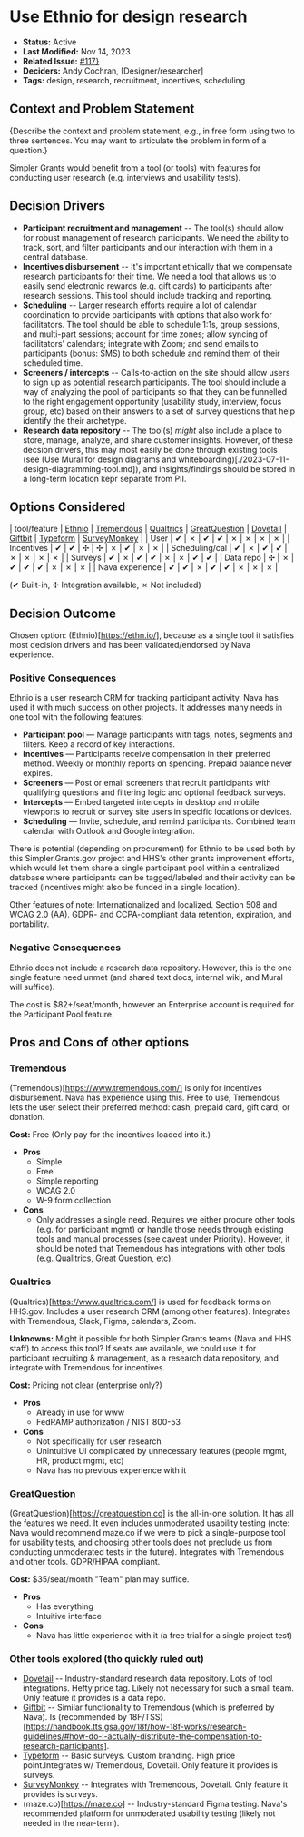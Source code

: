 # Use Ethnio for design research

- **Status:** Active
- **Last Modified:** Nov 14, 2023
- **Related Issue:** [#117}](https://github.com/HHS/simpler-grants-gov/issues/117})
- **Deciders:** Andy Cochran, \[Designer/researcher\]
- **Tags:** design, research, recruitment, incentives, scheduling

## Context and Problem Statement

{Describe the context and problem statement, e.g., in free form using two to three sentences. You may want to articulate the problem in form of a question.}

Simpler Grants would benefit from a tool (or tools) with features for conducting user research (e.g. interviews and usability tests).

## Decision Drivers

- **Participant recruitment and management** -- The tool(s) should allow for robust management of research participants. We need the ability to track, sort, and filter participants and our interaction with them in a central database.
- **Incentives disbursement** -- It's important ethically that we compensate research participants for their time. We need a tool that allows us to easily send electronic rewards (e.g. gift cards) to participants after research sessions. This tool should include tracking and reporting.
- **Scheduling** -- Larger research efforts require a lot of calendar coordination to provide participants with options that also work for facilitators. The tool should be able to schedule 1:1s, group sessions, and multi-part sessions; account for time zones; allow syncing of facilitators' calendars; integrate with Zoom; and send emails to participants (bonus: SMS) to both schedule and remind them of their scheduled time.
- **Screeners / intercepts** -- Calls-to-action on the site should allow users to sign up as potential research participants. The tool should include a way of analyzing the pool of participants so that they can be funnelled to the right engagement opportunity (usability study, interview, focus group, etc) based on their answers to a set of survey questions that help identify the their archetype.
- **Research data repository** -- The tool(s) _might_ also include a place to store, manage, analyze, and share customer insights. However, of these decsion drivers, this may most easily be done through existing tools (see (Use Mural for design diagrams and whiteboarding)[./2023-07-11-design-diagramming-tool.md]), and insights/findings should be stored in a long-term location kepr separate from PII.


## Options Considered

[Ethnio]: https://ethn.io/
[Tremendous]: https://www.tremendous.com/
[Qualtrics]: https://www.qualtrics.com/
[GreatQuestion]: https://greatquestion.co
[Dovetail]: https://dovetail.com/
[Giftbit]: https://www.giftbit.com/
[Typeform]: https://www.typeform.com/
[SurveyMonkey]: https://www.surveymonkey.com/

| tool/feature    | [Ethnio] | [Tremendous] | [Qualtrics] | [GreatQuestion] | [Dovetail] | [Giftbit] | [Typeform] | [SurveyMonkey] |
| User            | ✔        | ✗            | ✔           | ✔               | ✗          | ✗         | ✗          | ✗              |
| Incentives      | ✔        | ✔            | ✢           | ✢               | ✗          | ✔         | ✗          | ✗              |
| Scheduling/cal  | ✔        | ✗            | ✔           | ✔               | ✗          | ✗         | ✗          | ✗              |
| Surveys         | ✔        | ✗            | ✔           | ✔               | ✗          | ✗         | ✔          | ✔              |
| Data repo       | ✢        | ✗            | ✔           | ✔               | ✔          | ✗         | ✗          | ✗              |
| Nava experience | ✔        | ✔            | ✗           | ✔               | ✔          | ✗         | ✗          | ✗              |

(✔ Built-in, ✢ Integration available, ✗ Not included)

## Decision Outcome

Chosen option: (Ethnio)[https://ethn.io/], because as a single tool it satisfies most decision drivers and has been validated/endorsed by Nava experience.

### Positive Consequences

Ethnio is a user research CRM for tracking participant activity. Nava has used it with much success on other projects. It addresses many needs in one tool with the following features:

- **Participant pool** — Manage participants with tags, notes, segments and filters. Keep a record of key interactions.
- **Incentives** — Participants receive compensation in their preferred method. Weekly or monthly reports on spending. Prepaid balance never expires.
- **Screeners** — Post or email screeners that recruit participants with qualifying questions and filtering logic and optional feedback surveys.
- **Intercepts** — Embed targeted intercepts in desktop and mobile viewports to recruit or survey site users in specific locations or devices.
- **Scheduling** — Invite, schedule, and remind participants. Combined team calendar with Outlook and Google integration.

There is potential (depending on procurement) for Ethnio to be used both by this Simpler.Grants.gov project and HHS's other grants improvement efforts, which would let them share a single participant pool within a centralized database where participants can be tagged/labeled and their activity can be tracked (incentives might also be funded in a single location).

Other features of note: Internationalized and localized. Section 508 and WCAG 2.0 (AA). GDPR- and CCPA-compliant data retention, expiration, and portability.

### Negative Consequences

Ethnio does not include a research data repository. However, this is the one single feature need unmet (and shared text docs, internal wiki, and Mural will suffice).

The cost is $82+/seat/month, however an Enterprise account is required for the Participant Pool feature.


## Pros and Cons of other options

### Tremendous

(Tremendous)[https://www.tremendous.com/] is only for incentives disbursement. Nava has experience using this. Free to use, Tremendous lets the user select their preferred method: cash, prepaid card, gift card, or donation.

**Cost:** Free (Only pay for the incentives loaded into it.)

- **Pros**
  - Simple
  - Free
  - Simple reporting
  - WCAG 2.0
  - W-9 form collection
- **Cons**
  - Only addresses a single need. Requires we either procure other tools (e.g. for participant mgmt) or handle those needs through existing tools and manual processes (see caveat under Priority). However, it should be noted that Tremendous has integrations with other tools (e.g. Qualitrics, Great Question, etc).

### Qualtrics

(Qualtrics)[https://www.qualtrics.com/] is used for feedback forms on HHS.gov. Includes a user research CRM (among other features). Integrates with Tremendous, Slack, Figma, calendars, Zoom.

**Unknowns:** Might it possible for both Simpler Grants teams (Nava and HHS staff) to access this tool? If seats are available, we could use it for participant recruiting & management, as a research data repository, and integrate with Tremendous for incentives.

**Cost:** Pricing not clear (enterprise only?)

- **Pros**
  - Already in use for www
  - FedRAMP authorization / NIST 800-53
- **Cons**
  - Not specifically for user research
  - Unintuitive UI complicated by unnecessary features (people mgmt, HR, product mgmt, etc)
  - Nava has no previous experience with it

### GreatQuestion

(GreatQuestion)[https://greatquestion.co] is the all-in-one solution. It has all the features we need. It even includes unmoderated usability testing (note: Nava would recommend maze.co if we were to pick a single-purpose tool for usability tests, and choosing other tools does not preclude us from conducting unmoderated tests in the future). Integrates with Tremendous and other tools. GDPR/HIPAA compliant.

**Cost:** $35/seat/month "Team" plan may suffice.

- **Pros**
  - Has everything
  - Intuitive interface
- **Cons**
  - Nava has little experience with it (a free trial for a single project test)

### Other tools explored (tho quickly ruled out)
- [Dovetail] -- Industry-standard research data repository. Lots of tool integrations. Hefty price tag. Likely not necessary for such a small team. Only feature it provides is a data repo.
- [Giftbit] -- Similar functionality to Tremendous (which is preferred by Nava). Is (recommended by 18F/TSS)[https://handbook.tts.gsa.gov/18f/how-18f-works/research-guidelines/#how-do-i-actually-distribute-the-compensation-to-research-participants].
- [Typeform] -- Basic surveys. Custom branding. High price point.Integrates w/ Tremendous, Dovetail. Only feature it provides is surveys.
- [SurveyMonkey] -- Integrates with Tremendous, Dovetail. Only feature it provides is surveys.
- (maze.co)[https://maze.co] -- Industry-standard Figma testing. Nava's recommended platform for unmoderated usability testing (likely not needed in the near-term).
